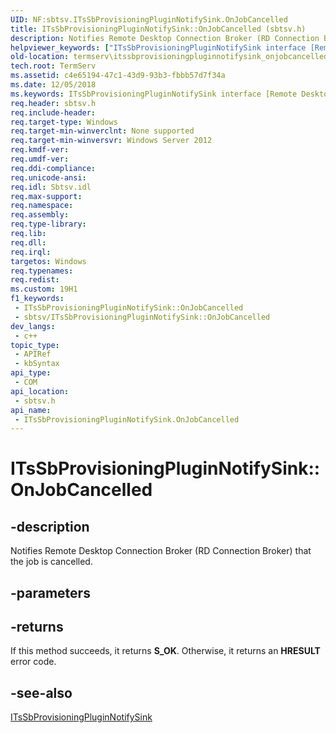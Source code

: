 ```yaml
---
UID: NF:sbtsv.ITsSbProvisioningPluginNotifySink.OnJobCancelled
title: ITsSbProvisioningPluginNotifySink::OnJobCancelled (sbtsv.h)
description: Notifies Remote Desktop Connection Broker (RD Connection Broker) that the job is cancelled.
helpviewer_keywords: ["ITsSbProvisioningPluginNotifySink interface [Remote Desktop Services]","OnJobCancelled method","ITsSbProvisioningPluginNotifySink.OnJobCancelled","ITsSbProvisioningPluginNotifySink::OnJobCancelled","OnJobCancelled","OnJobCancelled method [Remote Desktop Services]","OnJobCancelled method [Remote Desktop Services]","ITsSbProvisioningPluginNotifySink interface","sbtsv/ITsSbProvisioningPluginNotifySink::OnJobCancelled","termserv.itssbprovisioningpluginnotifysink_onjobcancelled"]
old-location: termserv\itssbprovisioningpluginnotifysink_onjobcancelled.htm
tech.root: TermServ
ms.assetid: c4e65194-47c1-43d9-93b3-fbbb57d7f34a
ms.date: 12/05/2018
ms.keywords: ITsSbProvisioningPluginNotifySink interface [Remote Desktop Services],OnJobCancelled method, ITsSbProvisioningPluginNotifySink.OnJobCancelled, ITsSbProvisioningPluginNotifySink::OnJobCancelled, OnJobCancelled, OnJobCancelled method [Remote Desktop Services], OnJobCancelled method [Remote Desktop Services],ITsSbProvisioningPluginNotifySink interface, sbtsv/ITsSbProvisioningPluginNotifySink::OnJobCancelled, termserv.itssbprovisioningpluginnotifysink_onjobcancelled
req.header: sbtsv.h
req.include-header: 
req.target-type: Windows
req.target-min-winverclnt: None supported
req.target-min-winversvr: Windows Server 2012
req.kmdf-ver: 
req.umdf-ver: 
req.ddi-compliance: 
req.unicode-ansi: 
req.idl: Sbtsv.idl
req.max-support: 
req.namespace: 
req.assembly: 
req.type-library: 
req.lib: 
req.dll: 
req.irql: 
targetos: Windows
req.typenames: 
req.redist: 
ms.custom: 19H1
f1_keywords:
 - ITsSbProvisioningPluginNotifySink::OnJobCancelled
 - sbtsv/ITsSbProvisioningPluginNotifySink::OnJobCancelled
dev_langs:
 - c++
topic_type:
 - APIRef
 - kbSyntax
api_type:
 - COM
api_location:
 - sbtsv.h
api_name:
 - ITsSbProvisioningPluginNotifySink.OnJobCancelled
---
```


# ITsSbProvisioningPluginNotifySink::OnJobCancelled


## -description

Notifies Remote Desktop Connection Broker (RD Connection Broker) that the job is cancelled.

## -parameters

## -returns

If this method succeeds, it returns <b xmlns:loc="http://microsoft.com/wdcml/l10n">S_OK</b>. Otherwise, it returns an <b xmlns:loc="http://microsoft.com/wdcml/l10n">HRESULT</b> error code.

## -see-also

<a href="https://docs.microsoft.com/windows/desktop/api/sbtsv/nn-sbtsv-itssbprovisioningpluginnotifysink">ITsSbProvisioningPluginNotifySink</a>

